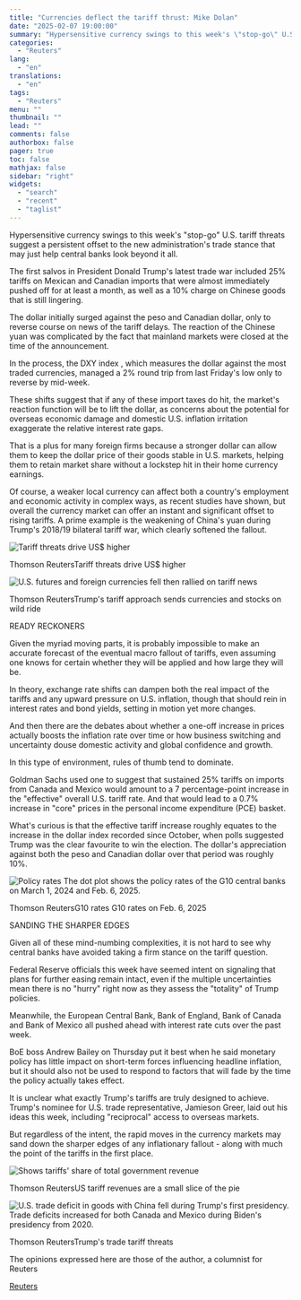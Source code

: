 ```yaml
---
title: "Currencies deflect the tariff thrust: Mike Dolan"
date: "2025-02-07 19:00:00"
summary: "Hypersensitive currency swings to this week's \"stop-go\" U.S. tariff threats suggest a persistent offset to the new administration's trade stance that may just help central banks look beyond it all.The first salvos in President Donald Trump's latest trade war included 25% tariffs on Mexican and Canadian imports that were almost..."
categories:
  - "Reuters"
lang:
  - "en"
translations:
  - "en"
tags:
  - "Reuters"
menu: ""
thumbnail: ""
lead: ""
comments: false
authorbox: false
pager: true
toc: false
mathjax: false
sidebar: "right"
widgets:
  - "search"
  - "recent"
  - "taglist"
---
```


Hypersensitive currency swings to this week's "stop-go" U.S. tariff threats suggest a persistent offset to the new administration's trade stance that may just help central banks look beyond it all.

The first salvos in President Donald Trump's latest trade war included 25% tariffs on Mexican and Canadian imports that were almost immediately pushed off for at least a month, as well as a 10% charge on Chinese goods that is still lingering.

The dollar initially surged against the peso and Canadian dollar, only to reverse course on news of the tariff delays. The reaction of the Chinese yuan was complicated by the fact that mainland markets were closed at the time of the announcement.

In the process, the DXY index , which measures the dollar against the most traded currencies, managed a 2% round trip from last Friday's low only to reverse by mid-week.

These shifts suggest that if any of these import taxes do hit, the market's reaction function will be to lift the dollar, as concerns about the potential for overseas economic damage and domestic U.S. inflation irritation exaggerate the relative interest rate gaps.

That is a plus for many foreign firms because a stronger dollar can allow them to keep the dollar price of their goods stable in U.S. markets, helping them to retain market share without a lockstep hit in their home currency earnings.

Of course, a weaker local currency can affect both a country's employment and economic activity in complex ways, as recent studies have shown, but overall the currency market can offer an instant and significant offset to rising tariffs. A prime example is the weakening of China's yuan during Trump's 2018/19 bilateral tariff war, which clearly softened the fallout.

![Tariff threats drive US$ higher](https://s3.tradingview.com/news/image/tag:reuters.com,2025:newsml_L4N3OX20C-18f5729415d5ea8842284129469ab334-resized.jpeg)

Thomson ReutersTariff threats drive US$ higher



![U.S. futures and foreign currencies fell then rallied on tariff news](https://s3.tradingview.com/news/image/tag:reuters.com,2025:newsml_L4N3OX20C-d885596ba180ab4027308ff0d0c6b40e-resized.jpeg)

Thomson ReutersTrump's tariff approach sends currencies and stocks on wild ride



READY RECKONERS

Given the myriad moving parts, it is probably impossible to make an accurate forecast of the eventual macro fallout of tariffs, even assuming one knows for certain whether they will be applied and how large they will be.

In theory, exchange rate shifts can dampen both the real impact of the tariffs and any upward pressure on U.S. inflation, though that should rein in interest rates and bond yields, setting in motion yet more changes.

And then there are the debates about whether a one-off increase in prices actually boosts the inflation rate over time or how business switching and uncertainty douse domestic activity and global confidence and growth.

In this type of environment, rules of thumb tend to dominate.

Goldman Sachs used one to suggest that sustained 25% tariffs on imports from Canada and Mexico would amount to a 7 percentage-point increase in the "effective" overall U.S. tariff rate. And that would lead to a 0.7% increase in "core" prices in the personal income expenditure (PCE) basket.

What's curious is that the effective tariff increase roughly equates to the increase in the dollar index recorded since October, when polls suggested Trump was the clear favourite to win the election. The dollar's appreciation against both the peso and Canadian dollar over that period was roughly 10%.

![Policy rates The dot plot shows the policy rates of the G10 central banks on March 1, 2024 and Feb. 6, 2025.](https://s3.tradingview.com/news/image/tag:reuters.com,2025:newsml_L4N3OX20C-7d19bbc55002ff66170697c838a940f9-resized.jpeg)

Thomson ReutersG10 rates G10 rates on Feb. 6, 2025



SANDING THE SHARPER EDGES

Given all of these mind-numbing complexities, it is not hard to see why central banks have avoided taking a firm stance on the tariff question.

Federal Reserve officials this week have seemed intent on signaling that plans for further easing remain intact, even if the multiple uncertainties mean there is no "hurry" right now as they assess the "totality" of Trump policies.

Meanwhile, the European Central Bank, Bank of England, Bank of Canada and Bank of Mexico all pushed ahead with interest rate cuts over the past week.

BoE boss Andrew Bailey on Thursday put it best when he said monetary policy has little impact on short-term forces influencing headline inflation, but it should also not be used to respond to factors that will fade by the time the policy actually takes effect.

It is unclear what exactly Trump's tariffs are truly designed to achieve. Trump's nominee for U.S. trade representative, Jamieson Greer, laid out his ideas this week, including "reciprocal" access to overseas markets.

But regardless of the intent, the rapid moves in the currency markets may sand down the sharper edges of any inflationary fallout - along with much the point of the tariffs in the first place.

![Shows tariffs' share of total government revenue](https://s3.tradingview.com/news/image/tag:reuters.com,2025:newsml_L4N3OX20C-5661caa832d613dfdaad3cd926a9848a-resized.jpeg)

Thomson ReutersUS tariff revenues are a small slice of the pie



![U.S. trade deficit in goods with China fell during Trump's first presidency. Trade deficits increased for both Canada and Mexico during Biden's presidency from 2020.](https://s3.tradingview.com/news/image/tag:reuters.com,2025:newsml_L4N3OX20C-2254bff417bba1694f2e61be80337300-resized.jpeg)

Thomson ReutersTrump's trade tariff threats



The opinions expressed here are those of the author, a columnist for Reuters

[Reuters](https://www.tradingview.com/news/reuters.com,2025:newsml_L4N3OX20C:0-currencies-deflect-the-tariff-thrust-mike-dolan/)
